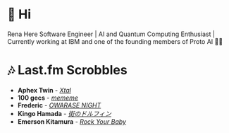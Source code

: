 # 👋 Hi

Rena Here
Software Engineer | AI and Quantum Computing Enthusiast | Currently working at IBM and one of the founding members of Proto AI 🤖💪

# 🎶 Last.fm Scrobbles

- **Aphex Twin** - *[Xtal](https://www.last.fm/music/Aphex+Twin/_/Xtal)*
- **100 gecs** - *[mememe](https://www.last.fm/music/100+gecs/_/mememe)*
- **Frederic** - *[OWARASE NIGHT](https://www.last.fm/music/Frederic/_/OWARASE+NIGHT)*
- **Kingo Hamada** - *[街のドルフィン](https://www.last.fm/music/Kingo+Hamada/_/%E8%A1%97%E3%81%AE%E3%83%89%E3%83%AB%E3%83%95%E3%82%A3%E3%83%B3)*
- **Emerson Kitamura** - *[Rock Your Baby](https://www.last.fm/music/Emerson+Kitamura/_/Rock+Your+Baby)*
